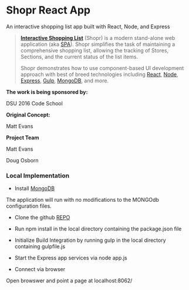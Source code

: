 


# Shopr React App&nbsp; 

An interactive shopping list app built with React, Node, and Express

> [**Interactive Shopping List**](https://github.com/MaxSinbraith/Shopr) (Shopr) is a modern stand-alone 
> web application (aka [SPA](https://en.wikipedia.org/wiki/Single-page_application)).
> Shopr simplifies the task of maintaining a comprehensive shopping list, allowing the tracking of Stores,
> Sections, and the current status of the list  items. 
>
> Shopr demonstrates how to use component-based UI development approach with best of breed
> technologies including [React](http://facebook.github.io/react/), [Node](https://nodejs.org/),
> [Express](https://expressjs.com/), [Gulp](https://http://gulpjs.com/), [MongoDB](https://http://gulpjs.com/), and more.

**The work is being sponsored by:**

DSU 2016 Code School


**Original Concept:**

Matt Evans

**Project Team**

Matt Evans

Doug Osborn


### Local Implementation
 
- Install  [MongoDB](https://http://gulpjs.com/)

The application will run with  no modifications to the MONGOdb configuration files.

- Clone   the  github [REPO](https://github.com/MaxSinbraith/Shopr)

- Run  npm install  in the local directory containing the  package.json file

- Initialize Build Integration by running  gulp in the local directory containing gulpfile.js

- Start the  Express app services  via  node app.js

- Connect  via  browser

Open  browswer and point a page  at  localhost:8062/



